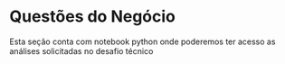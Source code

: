 # Questões do Negócio

Esta seção conta com notebook python onde poderemos ter acesso as análises solicitadas no desafio técnico 